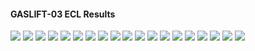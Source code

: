 #### GASLIFT-03 ECL Results

![](ECL/GASLIFT-03-Field_Production_Comparison_Plot.png)
![](ECL/GASLIFT-03-Well_OP_A01_Oil_Gas_Lift_Performance_Plot.png)
![](ECL/GASLIFT-03-Well_OP_A01_Pressure_Comparison_Plot.png)
![](ECL/GASLIFT-03-Well_OP_A01_Production_Performance.png)
![](ECL/GASLIFT-03-Well_OP_A02_Oil_Gas_Lift_Performance_Plot.png)
![](ECL/GASLIFT-03-Well_OP_A02_Pressure_Comparison_Plot.png)
![](ECL/GASLIFT-03-Well_OP_A02_Production_Performance.png)
![](ECL/GASLIFT-03-Well_OP_B01_Oil_Gas_Lift_Performance_Plot.png)
![](ECL/GASLIFT-03-Well_OP_B01_Pressure_Comparison_Plot.png)
![](ECL/GASLIFT-03-Well_OP_B01_Production_Performance.png)
![](ECL/GASLIFT-03-Well_OP_B02_Oil_Gas_Lift_Performance_Plot.png)
![](ECL/GASLIFT-03-Well_OP_B02_Pressure_Comparison_Plot.png)
![](ECL/GASLIFT-03-Well_OP_B02_Production_Performance.png)
![](ECL/GASLIFT-03-Well_OP_C01_Oil_Gas_Lift_Performance_Plot.png)
![](ECL/GASLIFT-03-Well_OP_C01_Pressure_Comparison_Plot.png)
![](ECL/GASLIFT-03-Well_OP_C01_Production_Performance.png)
![](ECL/GASLIFT-03-Well_OP_C02_Oil_Gas_Lift_Performance_Plot.png)
![](ECL/GASLIFT-03-Well_OP_C02_Pressure_Comparison_Plot.png)
![](ECL/GASLIFT-03-Well_OP_C02_Production_Performance.png)
